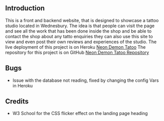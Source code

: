 ## Introduction

This is a front and backend website, that is designed to showcase a tattoo studio located in Wednesbury.
The idea is that people can visit the page and see all the work that has been done inside the shop and be able to contact
the shop about any tatto enquiries they can also use this site to view and even post their own reviews and experiences of the studio. 
The live deployment of this project is on Heroku [Neon Demon Tatoo](https://neondemontattoostudio-7b563027908c.herokuapp.com/)
The repository for this project is on GitHub [Neon Demon Tatoo Repository](https://github.com/LiamEdwards931/NeonDemonPortfolioProject4?tab=readme-ov-file)


## Bugs

- Issue with the database not reading, fixed by changing the config Vars in Heroku


## Credits 

- W3 School for the CSS flicker effect on the landing page heading
